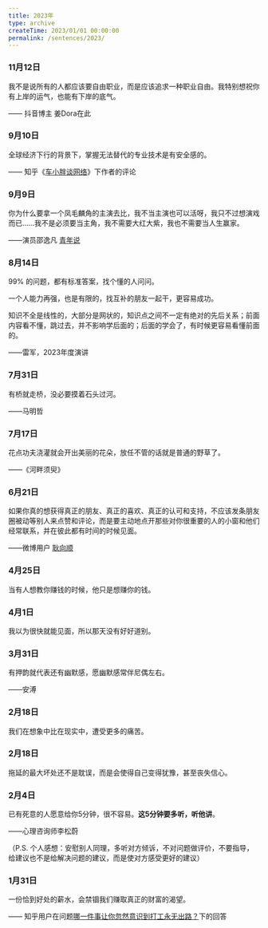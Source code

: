 ```yaml
---
title: 2023年
type: archive
createTime: 2023/01/01 00:00:00
permalink: /sentences/2023/
---
```


### 11月12日

我不是说所有的人都应该要自由职业，而是应该追求一种职业自由。我特别想祝你有上岸的运气，也能有下岸的底气。

—— 抖音博主 姜Dora在此

### 9月10日

全球经济下行的背景下，掌握无法替代的专业技术是有安全感的。

——  知乎《[车小胖谈网络](https://www.zhihu.com/column/chexiaopang)》下作者的评论

### 9月9日

你为什么要拿一个凤毛麟角的主演去比，我不当主演也可以活呀，我只不过想演戏而已……我不是必须要当主角，我不需要大红大紫，我也不需要当人生赢家。

——演员邵逸凡 [青年说](https://weibo.com/tv/show/1034:4943879611285561?from=old_pc_videoshow)

### 8月14日

99% 的问题，都有标准答案，找个懂的人问问。

一个人能力再强，也是有限的，找互补的朋友一起干，更容易成功。

知识不全是线性的，大部分是网状的，知识点之间不一定有绝对的先后关系；前面内容看不懂，跳过去，并不影响学后面的；后面的学会了，有时候更容易看懂前面的。

——雷军，2023年度演讲

### 7月31日

有桥就走桥，没必要摸着石头过河。

——马明哲

### 7月17日

花点功夫浇灌就会开出美丽的花朵，放任不管的话就是普通的野草了。

——《河畔须臾》

### 6月21日

如果你真的想获得真正的朋友、真正的喜欢、真正的认可和支持，不应该发条朋友圈被动等别人来点赞和评论，而是要主动地点开那些对你很重要的人的小窗和他们经常联系，并在彼此都有时间的时候见面。

——微博用户 [耿向顺](https://www.weibo.com/u/5539703320)

### 4月25日

当有人想教你赚钱的时候，他只是想赚你的钱。

### 4月1日

我以为很快就能见面，所以那天没有好好道别。

### 3月31日

有押韵就代表还有幽默感，愿幽默感常伴尼偶左右。 

——安溥

### 2月18日

我们在想象中比在现实中，遭受更多的痛苦。

### 2月18日

拖延的最大坏处还不是耽误，而是会使得自己变得犹豫，甚至丧失信心。

### 2月4日

已有死意的人愿意给你5分钟，很不容易。**这5分钟要多听，听他讲**。

——心理咨询师李松蔚

（P.S. 个人感想：安慰别人同理，多听对方倾诉，不对问题做评价，不要指导，给建议也不是给解决问题的建议，而是使对方感受更好的建议）

### 1月31日

一份恰到好处的薪水，会禁锢我们赚取真正的财富的渴望。

—— 知乎用户在问题[哪一件事让你忽然意识到打工永无出路？](https://www.zhihu.com/question/569367241/answer/2865090721)下的回答